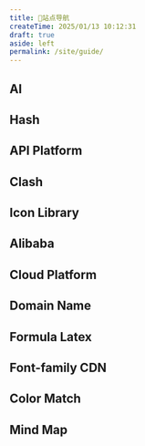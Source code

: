 ```yaml
---
title: 📍站点导航
createTime: 2025/01/13 10:12:31
draft: true
aside: left
permalink: /site/guide/
---
```


## AI

<CardGrid>
    <LinkCard icon="arcticons:openai-chatgpt" title="Chatgpt" href="https://chatgpt.com"></LinkCard>
    <LinkCard icon="fxemoji:spurtingwhale" title="DeepSeek" href="https://chat.deepseek.com"></LinkCard>
</CardGrid>
<CardGrid>
    <LinkCard icon="fluent-emoji:full-moon" title="Kimi" href="https://kimi.moonshot.cn/"></LinkCard>
    <LinkCard icon="token-branded:bean" title="豆包" href="https://www.doubao.com/"></LinkCard>
</CardGrid>
<CardGrid>
    <LinkCard icon="ri:alibaba-cloud-line" title="Qwen" href="https://chat.qwenlm.ai/"></LinkCard>
</CardGrid>

## Hash

<CardGrid>
    <LinkCard icon="https://raw.githubusercontent.com/Pai3141/PictureBed/main/img/Hash.png" title="Hash1️⃣" href="https://paiad.online"></LinkCard>
    <LinkCard icon="https://raw.githubusercontent.com/Pai3141/PictureBed/main/img/Hash.png" title="Hash2️⃣" href="https://paiad.top"></LinkCard>
</CardGrid>

## API Platform

<CardGrid>
    <LinkCard icon="fxemoji:spurtingwhale" title="DeepSeek Platform" href="https://platform.deepseek.com"></LinkCard>
</CardGrid>

## Clash

<CardGrid>
  <LinkCard icon= "arcticons:clash" title="Clash" href="https://doc.miyun.app"></LinkCard>
</CardGrid>

## Icon Library

<CardGrid>
    <LinkCard icon="line-md:iconify2-static" title="Iconify" href="https://icon-sets.iconify.design/"></LinkCard>
    <LinkCard icon="twemoji:slightly-smiling-face" title="GetEmoji" href="https://getemoji.com"></LinkCard>
</CardGrid>

## Alibaba

<CardGrid>
    <LinkCard icon="ri:alibaba-cloud-fill" title="Iconfont" href="https://www.iconfont.cn/"></LinkCard>
    <LinkCard icon="ri:alibaba-cloud-line" title="Alibaba Cloud" href="https://cn.aliyun.com"></LinkCard>
</CardGrid>

## Cloud Platform

<CardGrid>
  <LinkCard icon= "devicon:cloudflare" title="Cloudflare" href="https://www.cloudflare.com/zh-cn"></LinkCard>
</CardGrid>

## Domain Name

<CardGrid>
  <LinkCard icon= "logos:namecheap" title="Namecheap" href="https://www.namecheap.com"></LinkCard>
  <LinkCard icon= "simple-icons:godaddy" title="Godaddy" href="https://www.Godaddy.com"></LinkCard>
</CardGrid>

## Formula Latex

<CardGrid>
  <LinkCard icon= "ooui:mathematics" title="SimpleTex" href="https://simpletex.net"></LinkCard>
</CardGrid>

## Font-family CDN

<CardGrid>
  <LinkCard icon= "ci:font" title="Chinese-font" href="https://chinese-font.netlify.app/zh-cn/cdn"></LinkCard>
</CardGrid>

## Color Match

<CardGrid>
    <LinkCard icon= "unjs:theme-colors" title="ColorHunt" href="https://colorhunt.co/palettes/popular"></LinkCard>
</CardGrid>

## Mind Map

<CardGrid>
    <LinkCard icon= "vscode-icons:file-type-mermaid" title="Mermaid Docs" href="https://mermaid.nodejs.cn/intro/"></LinkCard>
    <LinkCard icon= "vscode-icons:file-type-mermaid" title="Mermaid Online Website" href="https://mermaid-live.nodejs.cn/edit"></LinkCard>
</CardGrid>
